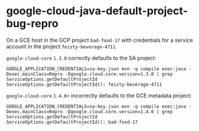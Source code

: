 # google-cloud-java-default-project-bug-repro

On a GCE host in the GCP project `bad-food-17` with credentials for a service account in the project `feisty-beverage-4711`.

`google-cloud-core` `1.3.0` correctly defaults to the SA project:
```
GOOGLE_APPLICATION_CREDENTIALS=sa-key.json mvn -q compile exec:java -Dexec.mainClass=Repro -Dgoogle.cloud.core.version=1.3.0 | grep ServiceOptions.getDefaultProjectId
ServiceOptions.getDefaultProjectId(): feisty-beverage-4711
```

`google-cloud-core` `1.4.0+` incorrectly defaults to the GCE metadata project:
```
GOOGLE_APPLICATION_CREDENTIALS=sa-key.json mvn -q compile exec:java -Dexec.mainClass=Repro -Dgoogle.cloud.core.version=1.4.0 | grep ServiceOptions.getDefaultProjectId
ServiceOptions.getDefaultProjectId(): bad-food-17
```

